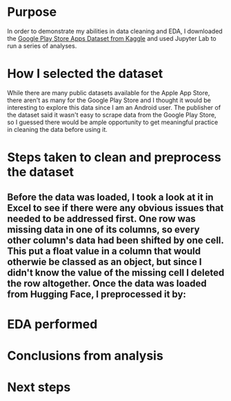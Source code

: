 # Purpose
In order to demonstrate my abilities in data cleaning and EDA, I downloaded the [Google Play Store Apps Dataset from Kaggle](https://www.kaggle.com/datasets/lava18/google-play-store-apps) and used Jupyter Lab to run a series of analyses.
</br>
# How I selected the dataset
While there are many public datasets available for the Apple App Store, there aren't as many for the Google Play Store and I thought it would be interesting to explore this data since I am an Android user. The publisher of the dataset said it wasn't easy to scrape data from the Google Play Store, so I guessed there would be ample opportunity to get meaningful practice in cleaning the data before using it.</br>
# Steps taken to clean and preprocess the dataset </br>
Before the data was loaded, I took a look at it in Excel to see if there were any obvious issues that needed to be addressed first. One row was missing data in one of its columns, so every other column's data had been shifted by one cell. This put a float value in a column that would otherwie be classed as an object, but since I didn't know the value of the missing cell I deleted the row altogether.
Once the data was loaded from Hugging Face, I preprocessed it by:
- 
# EDA performed
# Conclusions from analysis
# Next steps
